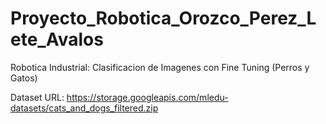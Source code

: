 # Proyecto_Robotica_Orozco_Perez_Lete_Avalos
Robotica Industrial: Clasificacion de Imagenes con Fine Tuning (Perros y Gatos)

Dataset URL: https://storage.googleapis.com/mledu-datasets/cats_and_dogs_filtered.zip
